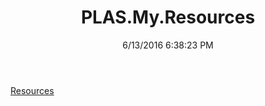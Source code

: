 ﻿---
title: PLAS.My.Resources
date: 6/13/2016 6:38:23 PM
---

[Resources](T-PLAS.My.Resources.Resources.html)
